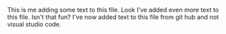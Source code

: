 This is me adding some text to this file.
Look I've added even more text to this file. Isn't that fun? 
I've now added text to this file from git hub and not visual studio code.
